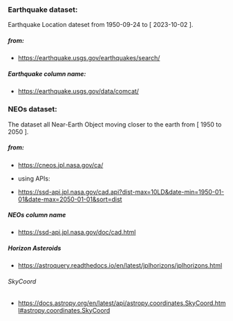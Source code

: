 ### Earthquake dataset: 
Earthquake Location dateset from 1950-09-24 to [ 2023-10-02 ].
##### from:
- https://earthquake.usgs.gov/earthquakes/search/

##### Earthquake column name:
- https://earthquake.usgs.gov/data/comcat/



### NEOs dataset:
The dataset all Near-Earth Object moving closer to the earth from [ 1950 to 2050 ].
##### from:
- https://cneos.jpl.nasa.gov/ca/

- using APIs:
- https://ssd-api.jpl.nasa.gov/cad.api?dist-max=10LD&date-min=1950-01-01&date-max=2050-01-01&sort=dist

##### NEOs column name
- https://ssd-api.jpl.nasa.gov/doc/cad.html


##### Horizon Asteroids
- https://astroquery.readthedocs.io/en/latest/jplhorizons/jplhorizons.html
###### SkyCoord
- https://docs.astropy.org/en/latest/api/astropy.coordinates.SkyCoord.html#astropy.coordinates.SkyCoord